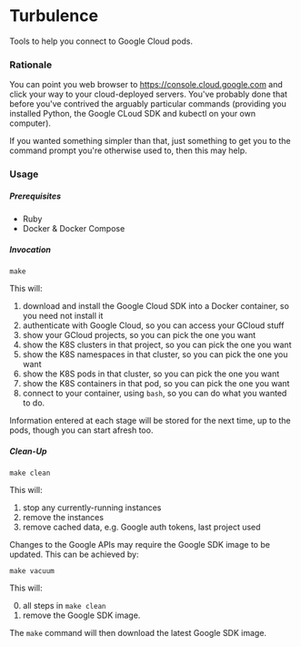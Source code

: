 # Turbulence

Tools to help you connect to Google Cloud pods.

### Rationale

You can point you web browser to https://console.cloud.google.com and click your way to your
cloud-deployed servers. You've probably done that before you've contrived the arguably particular
commands (providing you installed Python, the Google CLoud SDK and kubectl on your own computer).

If you wanted something simpler than that, just something to get you to the command prompt you're
otherwise used to, then this may help.

### Usage

##### Prerequisites

* Ruby
* Docker & Docker Compose

##### Invocation

```
make
```

This will:

1. download and install the Google Cloud SDK into a Docker container, so you need not install it
2. authenticate with Google Cloud, so you can access your GCloud stuff
3. show your GCloud projects, so you can pick the one you want
4. show the K8S clusters in that project, so you can pick the one you want
4. show the K8S namespaces in that cluster, so you can pick the one you want
5. show the K8S pods in that cluster, so you can pick the one you want
5. show the K8S containers in that pod, so you can pick the one you want
6. connect to your container, using `bash`, so you can do what you wanted to do.

Information entered at each stage will be stored for the next time, up to the pods, though you can start afresh too.


##### Clean-Up

```
make clean
```

This will:
1. stop any currently-running instances
2. remove the instances
3. remove cached data, e.g. Google auth tokens, last project used

Changes to the Google APIs may require the Google SDK image to be updated. This can be achieved by:
```
make vacuum
```

This will:

0. all steps in `make clean`
1. remove the Google SDK image.

The `make` command will then download the latest Google SDK image.
